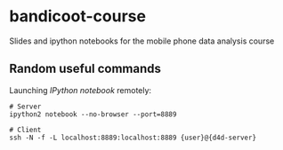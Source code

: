 # bandicoot-course
Slides and ipython notebooks for the mobile phone data analysis course



## Random useful commands

Launching _IPython notebook_ remotely:

    # Server
    ipython2 notebook --no-browser --port=8889

    # Client
    ssh -N -f -L localhost:8889:localhost:8889 {user}@{d4d-server}